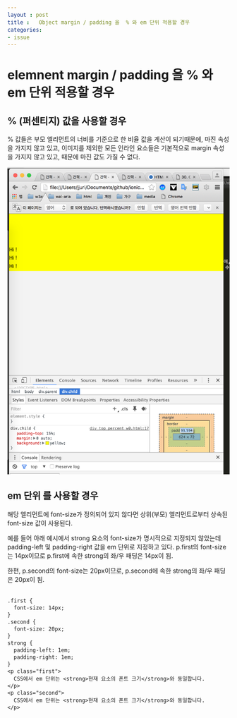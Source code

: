 ```yaml
---
layout : post
title :   Object margin / padding 을  % 와 em 단위 적용할 경우 
categories: 
- issue
---
```



# elemnent margin / padding 을  % 와 em 단위 적용할 경우 

## % (퍼센티지) 값을 사용할 경우

% 값들은 부모 엘리먼트의 너비를 기준으로 한 비율 값을 계산이 되기때문에, 마진 속성을 가지지 않고 있고, 이미지를 제외한 모든 인라인 요소들은 기본적으로 margin 속성을 가지지 않고 있고, 때문에 마진 값도 가질 수 없다.

<img src="/img/ex_per_01.png" >


## em 단위 를 사용할 경우


해당 엘리먼트에 font-size가 정의되어 있지 않다면 상위(부모) 엘리먼트로부터 상속된 font-size 값이 사용된다.

예를 들어 아래 예시에서 strong 요소의 font-size가 명시적으로 지정되지 않았는데 padding-left 및 padding-right 값을 em 단위로 지정하고 있다. 
p.first의 font-size는 14px이므로 p.first에 속한 strong의 좌/우 패딩은 14px이 됨.

한편, p.second의 font-size는 20px이므로, p.second에 속한 strong의 좌/우 패딩은 20px이 됨. 

~~~

.first {
  font-size: 14px;
}
.second {
  font-size: 20px;
}
strong {
  padding-left: 1em;
  padding-right: 1em;
}
<p class="first">
  CSS에서 em 단위는 <strong>현재 요소의 폰트 크기</strong>와 동일합니다.
</p>
<p class="second">
  CSS에서 em 단위는 <strong>현재 요소의 폰트 크기</strong>와 동일합니다.
</p>

~~~